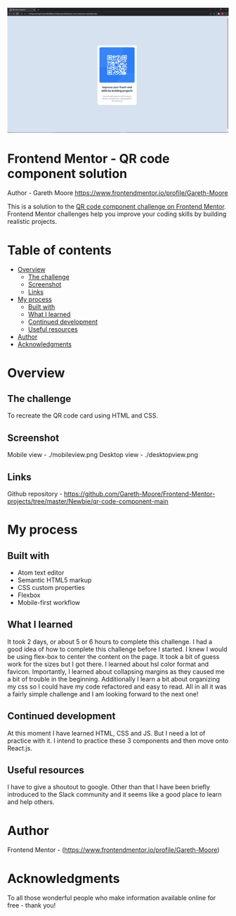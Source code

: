 ![Desktop view of completed project.](./desktopview.png)

# Frontend Mentor - QR code component solution

Author - Gareth Moore https://www.frontendmentor.io/profile/Gareth-Moore

This is a solution to the [QR code component challenge on Frontend Mentor](https://www.frontendmentor.io/challenges/qr-code-component-iux_sIO_H). Frontend Mentor challenges help you improve your coding skills by building realistic projects.

# Table of contents

- [Overview](#overview)
  - [The challenge](#the-challenge)
  - [Screenshot](#screenshot)
  - [Links](#links)
- [My process](#my-process)
  - [Built with](#built-with)
  - [What I learned](#what-i-learned)
  - [Continued development](#continued-development)
  - [Useful resources](#useful-resources)
- [Author](#author)
- [Acknowledgments](#acknowledgments)

# Overview

## The challenge

To recreate the QR code card using HTML and CSS.

## Screenshot
Mobile view - ./mobileview.png
Desktop view - ./desktopview.png

## Links
Github repository - https://github.com/Gareth-Moore/Frontend-Mentor-projects/tree/master/Newbie/qr-code-component-main

# My process

## Built with
- Atom text editor
- Semantic HTML5 markup
- CSS custom properties
- Flexbox
- Mobile-first workflow

## What I learned
It took 2 days, or about 5 or 6 hours to complete this challenge. I had a good idea of how to complete this challenge before I started. I knew I would be using flex-box to center the
content on the page. It took a bit of guess work for the sizes but I got there. I learned about hsl color format and favicon.
Importantly, I learned about collapsing margins as they caused me a bit of trouble in the beginning. Additionally I learn a bit about organizing my css so I could have my code refactored
and easy to read.
All in all it was a fairly simple challenge and I am looking forward to the next one!

## Continued development
At this moment I have learned HTML, CSS and JS. But I need a lot of practice with it. I intend to practice these 3 components and then move onto React.js.

## Useful resources
I have to give a shoutout to google. Other than that I have been briefly introduced to the Slack community and it seems like a good place to learn and help others.

# Author
Frontend Mentor - (https://www.frontendmentor.io/profile/Gareth-Moore)

# Acknowledgments
To all those wonderful people who make information available online for free - thank you!
